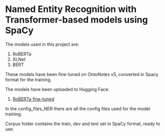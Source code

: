 # Named Entity Recognition with Transformer-based models using SpaCy

The models used in this project are: 
1. RoBERTa
2. XLNet  
3. BERT

These models have been fine-tuned on OntoNotes v5, converted in Spacy format for the training.

The models have been uploaded to Hugging Face:

1. [RoBERTa fine-tuned](https://huggingface.co/nicoladisabato/en_roberta_fine_tuned_ner)


In the config_files_NER there are all the config files used for the model training.

Corpus folder contains the train, dev and test set in SpaCy format, ready to use.



